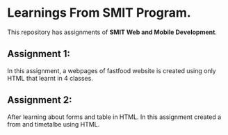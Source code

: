 # Learnings From SMIT Program.
This repository has assignments of **SMIT Web and Mobile Development**. 
## Assignment 1:
In this assignment, a webpages of fastfood website is created using only HTML that learnt in 4 classes.
## Assignment 2:
After learning about forms and table in HTML. In this assignment created a from and timetalbe using HTML.
